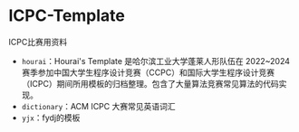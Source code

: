 # ICPC-Template
ICPC比赛用资料

- `hourai`：Hourai's Template 是哈尔滨工业大学蓬莱人形队伍在 2022~2024 赛季参加中国大学生程序设计竞赛（CCPC）和国际大学生程序设计竞赛（ICPC）期间所用模板的归档整理。包含了大量算法竞赛常见算法的代码实现。
- `dictionary`：ACM ICPC 大赛常见英语词汇
- `yjx`：fydj的模板